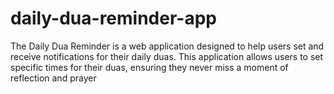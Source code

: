 # daily-dua-reminder-app
The Daily Dua Reminder is a web application designed to help users set and receive notifications for their daily duas. This application allows users to set specific times for their duas, ensuring they never miss a moment of reflection and prayer

